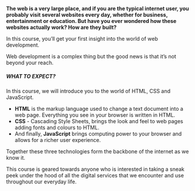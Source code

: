 **The web is a very large place, and if you are the typical internet user, you probably visit several websites every day, whether for business, entertainment or education. But have you ever wondered how these websites actually work? How are they built?**

In this course, you’ll get your first insight into the world of web development. 

Web development is a complex thing but the good news is that it’s not beyond your reach. 



##### WHAT TO EXPECT?

In this course, we will introduce you to the world of HTML, CSS and JavaScript.

* **HTML** is the markup language used to change a text document into a web page. Everything you see in your browser is written in HTML. 
* **CSS** - Cascading Style Sheets, brings the look and feel to web pages adding fonts and colours to HTML. 
* And finally, **JavaScript** brings computing power to your browser and allows for a richer user experience. 


Together these three technologies form the backbone of the internet as we know it. 

This course is geared towards anyone who is interested in taking a sneak peek under the hood of all the digital services that we encounter and use throughout our everyday life. 



